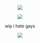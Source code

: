 <div id="header" align="center">
  
<img src="https://files.catbox.moe/zyfp69.png"> 

<p align="center"

<p align="center">
<img src="https://files.catbox.moe/cq79gt.png" />
</p>

<div id="header" align="center">

wip i hate gays
</p>

<img src="https://files.catbox.moe/vyhmsk.png">

<p align="center"
